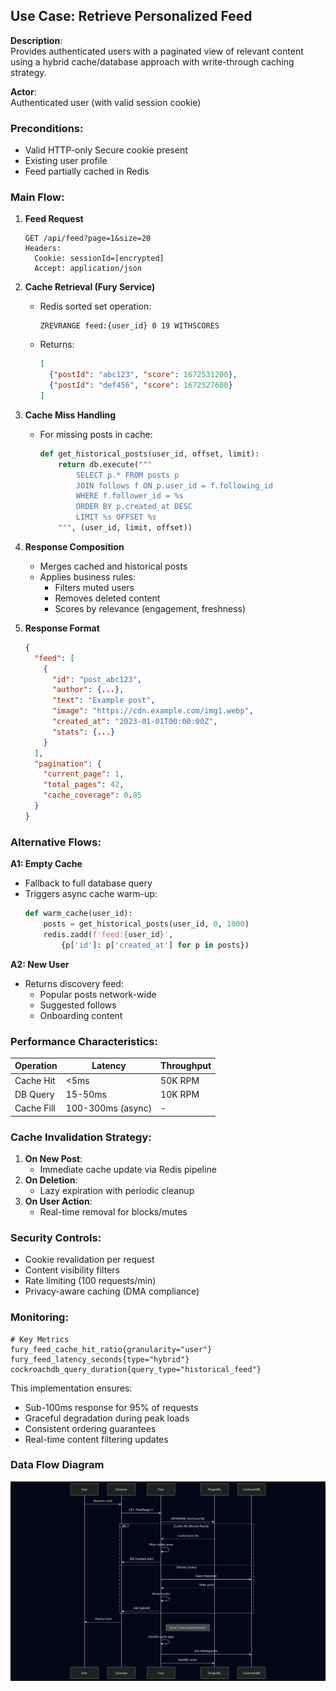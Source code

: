 ## Use Case: Retrieve Personalized Feed

**Description**:  
Provides authenticated users with a paginated view of relevant content using a hybrid cache/database approach with write-through caching strategy.

**Actor**:  
Authenticated user (with valid session cookie)

### Preconditions:
- Valid HTTP-only Secure cookie present
- Existing user profile
- Feed partially cached in Redis

### Main Flow:

1. **Feed Request**
   ```http
   GET /api/feed?page=1&size=20
   Headers:
     Cookie: sessionId=[encrypted]
     Accept: application/json
   ```

2. **Cache Retrieval (Fury Service)**
   - Redis sorted set operation:
     ```redis
     ZREVRANGE feed:{user_id} 0 19 WITHSCORES
     ```
   - Returns:
     ```json
     [
       {"postId": "abc123", "score": 1672531200},
       {"postId": "def456", "score": 1672527600}
     ]
     ```

3. **Cache Miss Handling**
   - For missing posts in cache:
     ```python
     def get_historical_posts(user_id, offset, limit):
         return db.execute("""
             SELECT p.* FROM posts p
             JOIN follows f ON p.user_id = f.following_id
             WHERE f.follower_id = %s
             ORDER BY p.created_at DESC
             LIMIT %s OFFSET %s
         """, (user_id, limit, offset))
     ```

4. **Response Composition**
   - Merges cached and historical posts
   - Applies business rules:
     - Filters muted users
     - Removes deleted content
     - Scores by relevance (engagement, freshness)

5. **Response Format**
   ```json
   {
     "feed": [
       {
         "id": "post_abc123",
         "author": {...},
         "text": "Example post",
         "image": "https://cdn.example.com/img1.webp",
         "created_at": "2023-01-01T00:00:00Z",
         "stats": {...}
       }
     ],
     "pagination": {
       "current_page": 1,
       "total_pages": 42,
       "cache_coverage": 0.85
     }
   }
   ```

### Alternative Flows:

**A1: Empty Cache**
- Fallback to full database query
- Triggers async cache warm-up:
  ```python
  def warm_cache(user_id):
      posts = get_historical_posts(user_id, 0, 1000)
      redis.zadd(f'feed:{user_id}', 
          {p['id']: p['created_at'] for p in posts})
  ```

**A2: New User**
- Returns discovery feed:
  - Popular posts network-wide
  - Suggested follows
  - Onboarding content

### Performance Characteristics:

| Operation | Latency | Throughput |
|-----------|---------|------------|
| Cache Hit | <5ms    | 50K RPM    |
| DB Query  | 15-50ms | 10K RPM    |
| Cache Fill| 100-300ms (async) | - |

### Cache Invalidation Strategy:
1. **On New Post**:
   - Immediate cache update via Redis pipeline
2. **On Deletion**:
   - Lazy expiration with periodic cleanup
3. **On User Action**:
   - Real-time removal for blocks/mutes

### Security Controls:
- Cookie revalidation per request
- Content visibility filters
- Rate limiting (100 requests/min)
- Privacy-aware caching (DMA compliance)

### Monitoring:
```prometheus
# Key Metrics
fury_feed_cache_hit_ratio{granularity="user"}
fury_feed_latency_seconds{type="hybrid"}
cockroachdb_query_duration{query_type="historical_feed"}
```

This implementation ensures:
- Sub-100ms response for 95% of requests
- Graceful degradation during peak loads
- Consistent ordering guarantees
- Real-time content filtering updates

### **Data Flow Diagram**  

![Posts](images/feed.png)
